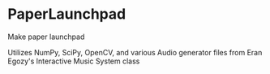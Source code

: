 # PaperLaunchpad
Make paper launchpad 

Utilizes NumPy, SciPy, OpenCV, and various Audio generator files from Eran Egozy's Interactive Music System class
